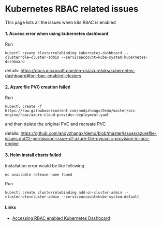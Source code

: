 # Kubernetes RBAC related issues
This page lists all the issues when k8s RBAC is enabled

#### 1. Access error when using kubernetes dashboard
Run
```
kubectl create clusterrolebinding kubernetes-dashboard --clusterrole=cluster-admin --serviceaccount=kube-system:kubernetes-dashboard
```
details: https://docs.microsoft.com/en-us/azure/aks/kubernetes-dashboard#for-rbac-enabled-clusters


#### 2. Azure file PVC creation failed
Run
```
kubectl create -f https://raw.githubusercontent.com/andyzhangx/Demo/master/acs-engine/rbac/azure-cloud-provider-deployment.yaml
```
and then delete the original PVC and recreate PVC

details: https://github.com/andyzhangx/demo/blob/master/issues/azurefile-issues.md#2-permission-issue-of-azure-file-dynamic-provision-in-acs-engine

#### 3. Helm install charts failed
Installation error would be like following:
```
no available release name found
```

Run 
```
kubectl create clusterrolebinding add-on-cluster-admin --clusterrole=cluster-admin --serviceaccount=kube-system:default
```

#### Links
 - [Accessing RBAC enabled Kubernetes Dashboard](https://unofficialism.info/posts/accessing-rbac-enabled-kubernetes-dashboard/)
